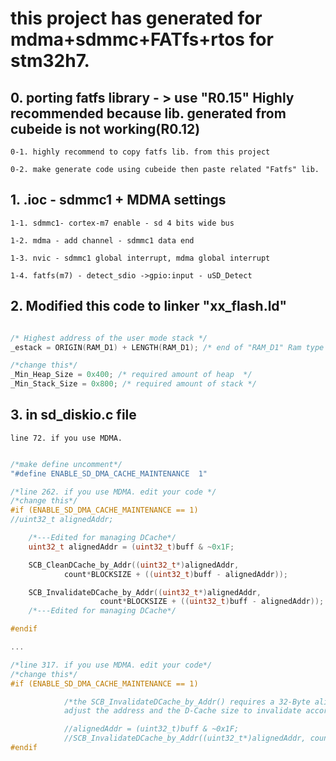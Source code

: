 # this project has generated for mdma+sdmmc+FATfs+rtos for stm32h7.
  
## 0. porting fatfs library - > use "R0.15" Highly recommended because lib. generated from cubeide is not working(R0.12)  
  
    0-1. highly recommend to copy fatfs lib. from this project  
  
    0-2. make generate code using cubeide then paste related "Fatfs" lib.  
  
## 1. .ioc - sdmmc1 + MDMA settings  
  
    1-1. sdmmc1- cortex-m7 enable - sd 4 bits wide bus  
  
    1-2. mdma - add channel - sdmmc1 data end  
  
    1-3. nvic - sdmmc1 global interrupt, mdma global interrupt  
  
    1-4. fatfs(m7) - detect_sdio ->gpio:input - uSD_Detect  
    
## 2. Modified this code to linker  "xx_flash.ld"  

```c

/* Highest address of the user mode stack */
_estack = ORIGIN(RAM_D1) + LENGTH(RAM_D1); /* end of "RAM_D1" Ram type memory */

/*change this*/
_Min_Heap_Size = 0x400; /* required amount of heap  */
_Min_Stack_Size = 0x800; /* required amount of stack */


``` 

## 3. in sd_diskio.c file  
	line 72. if you use MDMA.  

```c

/*make define uncomment*/ 
"#define ENABLE_SD_DMA_CACHE_MAINTENANCE  1"

/*line 262. if you use MDMA. edit your code */ 
/*change this*/
#if (ENABLE_SD_DMA_CACHE_MAINTENANCE == 1)
//uint32_t alignedAddr;

    /*---Edited for managing DCache*/
    uint32_t alignedAddr = (uint32_t)buff & ~0x1F;

    SCB_CleanDCache_by_Addr((uint32_t*)alignedAddr,
            count*BLOCKSIZE + ((uint32_t)buff - alignedAddr));

    SCB_InvalidateDCache_by_Addr((uint32_t*)alignedAddr,
                    count*BLOCKSIZE + ((uint32_t)buff - alignedAddr));
    /*---Edited for managing DCache*/

#endif

...

/*line 317. if you use MDMA. edit your code*/ 
/*change this*/
#if (ENABLE_SD_DMA_CACHE_MAINTENANCE == 1)

            /*the SCB_InvalidateDCache_by_Addr() requires a 32-Byte aligned address,
            adjust the address and the D-Cache size to invalidate accordingly.*/

            //alignedAddr = (uint32_t)buff & ~0x1F;
            //SCB_InvalidateDCache_by_Addr((uint32_t*)alignedAddr, count*BLOCKSIZE + ((uint32_t)buff - alignedAddr));
#endif

```